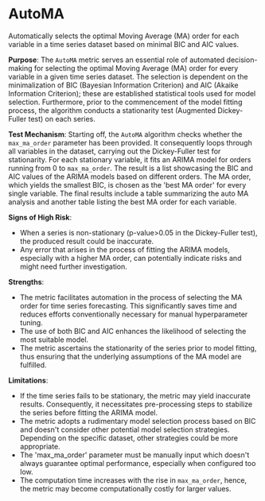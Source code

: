 # AutoMA

Automatically selects the optimal Moving Average (MA) order for each variable in a time series dataset based on
minimal BIC and AIC values.

**Purpose**: The `AutoMA` metric serves an essential role of automated decision-making for selecting the optimal
Moving Average (MA) order for every variable in a given time series dataset. The selection is dependent on the
minimalization of BIC (Bayesian Information Criterion) and AIC (Akaike Information Criterion); these are
established statistical tools used for model selection. Furthermore, prior to the commencement of the model fitting
process, the algorithm conducts a stationarity test (Augmented Dickey-Fuller test) on each series.

**Test Mechanism**: Starting off, the `AutoMA` algorithm checks whether the `max_ma_order` parameter has been
provided. It consequently loops through all variables in the dataset, carrying out the Dickey-Fuller test for
stationarity. For each stationary variable, it fits an ARIMA model for orders running from 0 to `max_ma_order`. The
result is a list showcasing the BIC and AIC values of the ARIMA models based on different orders. The MA order,
which yields the smallest BIC, is chosen as the 'best MA order' for every single variable. The final results
include a table summarizing the auto MA analysis and another table listing the best MA order for each variable.

**Signs of High Risk**:
- When a series is non-stationary (p-value>0.05 in the Dickey-Fuller test), the produced result could be inaccurate.
- Any error that arises in the process of fitting the ARIMA models, especially with a higher MA order, can
potentially indicate risks and might need further investigation.

**Strengths**:
- The metric facilitates automation in the process of selecting the MA order for time series forecasting. This
significantly saves time and reduces efforts conventionally necessary for manual hyperparameter tuning.
- The use of both BIC and AIC enhances the likelihood of selecting the most suitable model.
- The metric ascertains the stationarity of the series prior to model fitting, thus ensuring that the underlying
assumptions of the MA model are fulfilled.

**Limitations**:
- If the time series fails to be stationary, the metric may yield inaccurate results. Consequently, it necessitates
pre-processing steps to stabilize the series before fitting the ARIMA model.
- The metric adopts a rudimentary model selection process based on BIC and doesn't consider other potential model
selection strategies. Depending on the specific dataset, other strategies could be more appropriate.
- The 'max_ma_order' parameter must be manually input which doesn't always guarantee optimal performance,
especially when configured too low.
- The computation time increases with the rise in `max_ma_order`, hence, the metric may become computationally
costly for larger values.